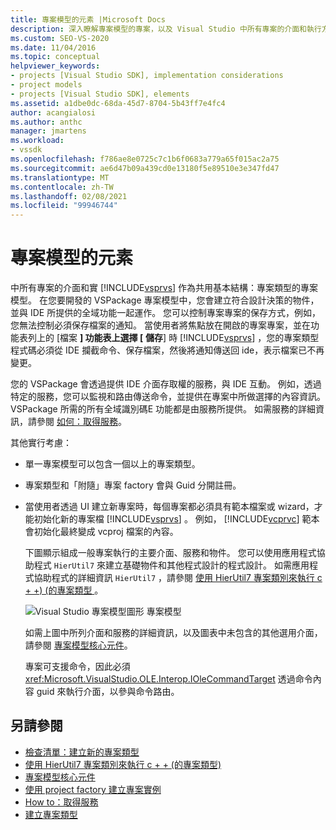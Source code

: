 ```yaml
---
title: 專案模型的元素 |Microsoft Docs
description: 深入瞭解專案模型的專案，以及 Visual Studio 中所有專案的介面和執行方式如何共用基本結構。
ms.custom: SEO-VS-2020
ms.date: 11/04/2016
ms.topic: conceptual
helpviewer_keywords:
- projects [Visual Studio SDK], implementation considerations
- project models
- projects [Visual Studio SDK], elements
ms.assetid: a1dbe0dc-68da-45d7-8704-5b43ff7e4fc4
author: acangialosi
ms.author: anthc
manager: jmartens
ms.workload:
- vssdk
ms.openlocfilehash: f786ae8e0725c7c1b6f0683a779a65f015ac2a75
ms.sourcegitcommit: ae6d47b09a439cd0e13180f5e89510e3e347fd47
ms.translationtype: MT
ms.contentlocale: zh-TW
ms.lasthandoff: 02/08/2021
ms.locfileid: "99946744"
---
```

# <a name="elements-of-a-project-model"></a>專案模型的元素
中所有專案的介面和實 [!INCLUDE[vsprvs](../../code-quality/includes/vsprvs_md.md)] 作為共用基本結構：專案類型的專案模型。 在您要開發的 VSPackage 專案模型中，您會建立符合設計決策的物件，並與 IDE 所提供的全域功能一起運作。 您可以控制專案專案的保存方式，例如，您無法控制必須保存檔案的通知。 當使用者將焦點放在開啟的專案專案，並在功能表列上的 [檔案 **] 功能表上選擇 [** **儲存**] 時 [!INCLUDE[vsprvs](../../code-quality/includes/vsprvs_md.md)] ，您的專案類型程式碼必須從 IDE 攔截命令、保存檔案，然後將通知傳送回 ide，表示檔案已不再變更。

 您的 VSPackage 會透過提供 IDE 介面存取權的服務，與 IDE 互動。 例如，透過特定的服務，您可以監視和路由傳送命令，並提供在專案中所做選擇的內容資訊。 VSPackage 所需的所有全域識別碼E 功能都是由服務所提供。 如需服務的詳細資訊，請參閱 [如何：取得服務](../../extensibility/how-to-get-a-service.md)。

 其他實行考慮：

- 單一專案模型可以包含一個以上的專案類型。

- 專案類型和「附隨」專案 factory 會與 Guid 分開註冊。

- 當使用者透過 UI 建立新專案時，每個專案都必須具有範本檔案或 wizard，才能初始化新的專案檔 [!INCLUDE[vsprvs](../../code-quality/includes/vsprvs_md.md)] 。 例如， [!INCLUDE[vcprvc](../../code-quality/includes/vcprvc_md.md)] 範本會初始化最終變成 vcproj 檔案的內容。

  下圖顯示組成一般專案執行的主要介面、服務和物件。 您可以使用應用程式協助程式 `HierUtil7` 來建立基礎物件和其他程式設計的程式設計。 如需應用程式協助程式的詳細資訊 `HierUtil7` ，請參閱 [使用 HierUtil7 專案類別來執行 c + +)  (的專案類型 ](/previous-versions/bb166212(v=vs.100))。

  ![Visual Studio 專案模型圖形](../../extensibility/internals/media/vsprojectmodel.gif "vsProjectModel") 專案模型

  如需上圖中所列介面和服務的詳細資訊，以及圖表中未包含的其他選用介面，請參閱 [專案模型核心元件](../../extensibility/internals/project-model-core-components.md)。

  專案可支援命令，因此必須 <xref:Microsoft.VisualStudio.OLE.Interop.IOleCommandTarget> 透過命令內容 guid 來執行介面，以參與命令路由。

## <a name="see-also"></a>另請參閱
- [檢查清單：建立新的專案類型](../../extensibility/internals/checklist-creating-new-project-types.md)
- [使用 HierUtil7 專案類別來執行 c + + (的專案類型) ](/previous-versions/bb166212(v=vs.100))
- [專案模型核心元件](../../extensibility/internals/project-model-core-components.md)
- [使用 project factory 建立專案實例](../../extensibility/internals/creating-project-instances-by-using-project-factories.md)
- [How to：取得服務](../../extensibility/how-to-get-a-service.md)
- [建立專案類型](../../extensibility/internals/creating-project-types.md)